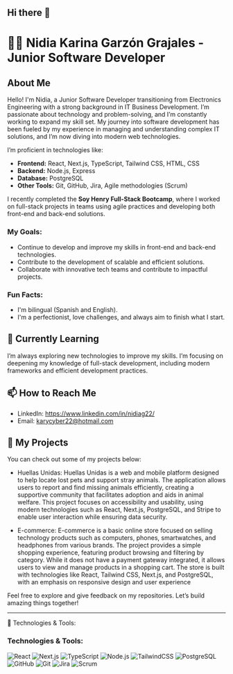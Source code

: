 ## Hi there 👋




# 👩‍💻 Nidia Karina Garzón Grajales - Junior Software Developer

## About Me

Hello! I'm Nidia, a Junior Software Developer transitioning from Electronics Engineering with a strong background in IT Business Development. I’m passionate about technology and problem-solving, and I’m constantly working to expand my skill set. My journey into software development has been fueled by my experience in managing and understanding complex IT solutions, and I’m now diving into modern web technologies.

I’m proficient in technologies like:

- **Frontend:** React, Next.js, TypeScript, Tailwind CSS, HTML, CSS
- **Backend:** Node.js, Express
- **Database:** PostgreSQL
- **Other Tools:** Git, GitHub, Jira, Agile methodologies (Scrum)

I recently completed the **Soy Henry Full-Stack Bootcamp**, where I worked on full-stack projects in teams using agile practices and developing both front-end and back-end solutions.

### My Goals:
- Continue to develop and improve my skills in front-end and back-end technologies.
- Contribute to the development of scalable and efficient solutions.
- Collaborate with innovative tech teams and contribute to impactful projects.

### Fun Facts:
- I'm bilingual (Spanish and English).
- I'm a perfectionist, love challenges, and always aim to finish what I start.

## 🌱 Currently Learning
I’m always exploring new technologies to improve my skills. I’m focusing on deepening my knowledge of full-stack development, including modern frameworks and efficient development practices.

## 📫 How to Reach Me
- LinkedIn: https://www.linkedin.com/in/nidiag22/
- Email: karycyber22@hotmail.com

## 🚀 My Projects
You can check out some of my projects below:

- Huellas Unidas: Huellas Unidas is a web and mobile platform designed to help locate lost pets and support stray animals. The application allows users to report and find missing animals efficiently, creating a supportive community that facilitates adoption and aids in 
   animal welfare. This project focuses on accessibility and usability, using modern technologies such as React, Next.js, PostgreSQL, and Stripe to enable user interaction while ensuring data security.
   
- E-commerce: E-commerce is a basic online store focused on selling technology products such as computers, phones, smartwatches, and headphones from various brands. The project provides a simple shopping experience, featuring product browsing and filtering by category. While it 
 does not have a payment gateway integrated, it allows users to view and manage products in a shopping cart. The store is built with technologies like React, Tailwind CSS, Next.js, and PostgreSQL, with an emphasis on responsive design and user experience

Feel free to explore and give feedback on my repositories. Let’s build amazing things together!

---

🔧 Technologies & Tools:
### Technologies & Tools:
![React](https://img.shields.io/badge/-React-61DAFB?style=flat-square&logo=react&logoColor=white)
![Next.js](https://img.shields.io/badge/-Next.js-000000?style=flat-square&logo=next.js&logoColor=white)
![TypeScript](https://img.shields.io/badge/-TypeScript-3178C6?style=flat-square&logo=typescript&logoColor=white)
![Node.js](https://img.shields.io/badge/-Node.js-339933?style=flat-square&logo=node.js&logoColor=white)
![TailwindCSS](https://img.shields.io/badge/-TailwindCSS-06B6D4?style=flat-square&logo=tailwind-css&logoColor=white)
![PostgreSQL](https://img.shields.io/badge/-PostgreSQL-4169E1?style=flat-square&logo=postgresql&logoColor=white)
![GitHub](https://img.shields.io/badge/-GitHub-181717?style=flat-square&logo=github&logoColor=white)
![Git](https://img.shields.io/badge/-Git-F05032?style=flat-square&logo=git&logoColor=white)
![Jira](https://img.shields.io/badge/-Jira-0052CC?style=flat-square&logo=jira&logoColor=white)
![Scrum](https://img.shields.io/badge/-Scrum-1E4D2B?style=flat-square&logo=scrum&logoColor=white)




